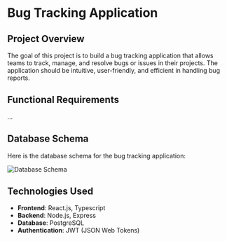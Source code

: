 # Bug Tracking Application

## Project Overview
The goal of this project is to build a bug tracking application that allows teams to track, manage, and resolve bugs or issues in their projects. The application should be intuitive, user-friendly, and efficient in handling bug reports.

## Functional Requirements

...

## Database Schema

Here is the database schema for the bug tracking application:

![Database Schema](./images/db-schema.jpg)

## Technologies Used
- **Frontend**: React.js, Typescript
- **Backend**: Node.js, Express
- **Database**: PostgreSQL
- **Authentication**: JWT (JSON Web Tokens)
